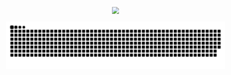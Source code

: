 <p align="center">
  <img src="https://skillicons.dev/icons?i=js,ts,react,nextjs,redux,html,css,scss,tailwind,git,npm" />
</p>


<div align="center">
  <a href="https://github.com/esenturDev">
  <img src="https://github.com/bimashazaman/Github-snake-SVG/raw/master/snake.svg"
       alt="snake" /></a>
</div>
